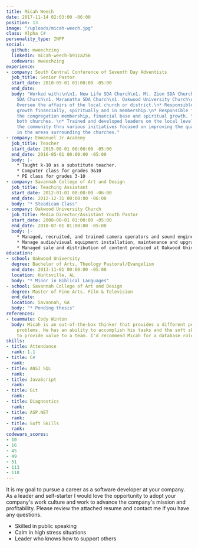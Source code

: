 ```yaml
---
title: Micah Weech
date: 2017-11-14 02:03:00 -06:00
position: 13
image: "/uploads/micah-weech.jpg"
class: Alpha C#
personality_type: INFP
social:
  github: mweechzing
  linkedin: micah-weech-b911a256
  codewars: mweechzing
experience:
- company: South Central Conference of Seventh Day Adventists
  job_title: Senior Pastor
  start_date: 2010-05-01 01:00:00 -05:00
  end_date: 
  body: "Worked with:\n\n1. New Life SDA Church\n1. Mt. Zion SDA Church\n1. New Hope
    SDA Church\n1. Maranatha SDA Church\n1. Oakwood University Church\n\nDuties include:\n\n*
    Oversee the affairs of the local church or district.\n* Responsible for church
    growth financially, spiritually and in membership.\n* Responsible for growing
    the congregation membership, financial base and spiritual growth. \n* Renovated
    both churches. \n* Trained and developed leaders on the local level. \n* Supported
    the community thru various initiatives focused on improving the quality of life
    in the areas surrounding the churches."
- company: Emmanuel Jr Academy
  job_title: Teacher
  start_date: 2015-08-01 00:00:00 -05:00
  end_date: 2016-05-01 00:00:00 -05:00
  body: |-
    * Taught k-10 as a substitute teacher.
    * Computer class for grades 9&10
    * PE class for grades 3-10
- company: Savannah College of Art and Design
  job_title: Teaching Assistant
  start_date: 2012-01-01 00:00:00 -06:00
  end_date: 2012-12-31 00:00:00 -06:00
  body: "* Steadicam Class"
- company: Oakwood University Church
  job_title: Media Director/Assistant Youth Pastor
  start_date: 2008-08-01 01:00:00 -05:00
  end_date: 2010-07-01 01:00:00 -05:00
  body: |-
    * Managed, recruited, and trained camera operators and sound engineers for church productions.
    * Manage audio/visual equipment installation, maintenance and upgrades.
    * Managed sale and distribution of content produced at Oakwood University Church.
education:
- school: Oakwood University
  degree: Bachelor of Arts, Theology Pastoral/Evangelism
  end_date: 2013-11-01 00:00:00 -05:00
  location: Huntsville, AL
  body: "* Minor in Biblical Languages"
- school: Savannah College of Art and Design
  degree: Master of Fine Arts, Film & Television
  end_date: 
  location: Savannah, GA
  body: "* Pending thesis"
references:
- teammate: Cody Winton
  body: Micah is an out-of-the-box thinker that provides a different perspective to
    problems. He has an ability to accomplish his tasks and the soft skills necessary
    to provide value to a team. I'd recommend Micah for a database role.
skills:
- title: Attendance
  rank: 1.1
- title: C#
  rank: 
- title: ANSI SQL
  rank: 
- title: JavaScript
  rank: 
- title: Git
  rank: 
- title: Diagnostics
  rank: 
- title: ASP.NET
  rank: 
- title: Soft Skills
  rank: 
codewars_scores:
- 10
- 16
- 45
- 49
- 51
- 113
- 118
---
```


It is my goal to pursue a career as a software developer at your company. As a leader and self-starter I would love the opportunity to adopt your company's work culture and work to advance the company's mission and profitability. Please review the attached resume and contact me if you have any questions.

* Skilled in public speaking
* Calm in high stress situations
* Leader who knows how to support others